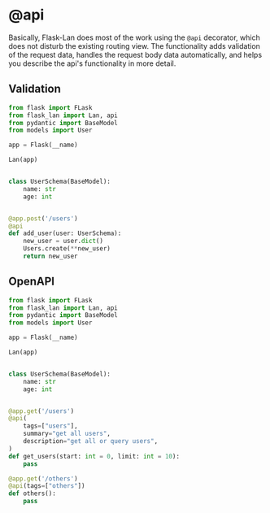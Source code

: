 # @api

Basically, Flask-Lan does most of the work using the `@api` decorator, which does not disturb the existing routing view. The functionality adds validation of the request data, handles the request body data automatically, and helps you describe the api's functionality in more detail.

## Validation

```python
from flask import FLask
from flask_lan import Lan, api
from pydantic import BaseModel
from models import User

app = Flask(__name)

Lan(app)


class UserSchema(BaseModel):
    name: str
    age: int


@app.post('/users')
@api
def add_user(user: UserSchema):
    new_user = user.dict()
    Users.create(**new_user)
    return new_user
```

## OpenAPI

```python
from flask import FLask
from flask_lan import Lan, api
from pydantic import BaseModel
from models import User

app = Flask(__name)

Lan(app)


class UserSchema(BaseModel):
    name: str
    age: int


@app.get('/users')
@api(
    tags=["users"],
    summary="get all users",
    description="get all or query users",
)
def get_users(start: int = 0, limit: int = 10):
    pass

@app.get('/others')
@api(tags=["others"])
def others():
    pass
```
